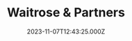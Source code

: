 ---
date: 2023-11-07T12:43:25.000Z
title: Waitrose & Partners
latitude: 52.03558142417081
longitude: 0.7317279136050154
url: https://www.waitrose.com/content/waitrose/en/bf_home/bf/658.html?y_source=1_MTA4NTgyMzYtNDQwLWxvY2F0aW9uLndlYnNpdGU=
category: checkin
---